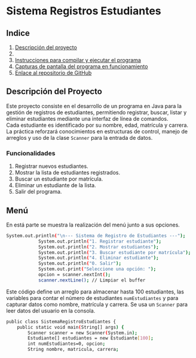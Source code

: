 # Sistema Registros Estudiantes
## Indice
1. [Descripción del proyecto](#descripcion_del_proyecto)
2. 
3. [Instrucciones para compilar y ejecutar el programa](#instrucciones_para_compilar_y_ejecutar_el_programa)
4. [Capturas de pantalla del programa en funcionamiento](#captura_de_pantalla_del_programa_en_funcionamiento)
5. [Enlace al repositorio de GitHub](#enlace_al_repositorio_de_github)



## **Descripción del Proyecto**
Este proyecto consiste en el desarrollo de un programa en Java para la gestión de registros de estudiantes, permitiendo registrar, buscar, listar y eliminar estudiantes mediante una interfaz de línea de comandos.<br> Cada estudiante es identificado por su nombre, edad, matrícula y carrera.<br>
La práctica reforzará conocimientos en estructuras de control, manejo de arreglos y uso de la clase `Scanner` para la entrada de datos.

### **Funcionalidades**
1. Registrar nuevos estudiantes.
2. Mostrar la lista de estudiantes registrados.
3. Buscar un estudiante por matrícula.
4. Eliminar un estudiante de la lista.
5. Salir del programa.

## Menú
En está parte se muestra la realización del menú junto a sus opciones.

```sh
System.out.println("\n--- Sistema de Registro de Estudiantes ---");
            System.out.println("1. Registrar estudiante");
            System.out.println("2. Mostrar estudiantes");
            System.out.println("3. Buscar estudiante por matrícula");
            System.out.println("4. Eliminar estudiante");
            System.out.println("0. Salir");
            System.out.print("Seleccione una opción: ");
            opcion = scanner.nextInt();
            scanner.nextLine(); // Limpiar el buffer
```

Este código define un arreglo para almacenar hasta 100 estudiantes, las variables para contar el número de estudiantes `numEstudiantes` y para capturar datos como nombre, matrícula y carrera. Se usa un `Scanner` para leer datos del usuario en la consola.

```sh
public class SistemaRegistroEstudiantes {
    public static void main(String[] args) {
        Scanner scanner = new Scanner(System.in);
        Estudiante[] estudiantes = new Estudiante[100];
        int numEstudiantes=0, opcion;
        String nombre, matricula, carrera;
```
